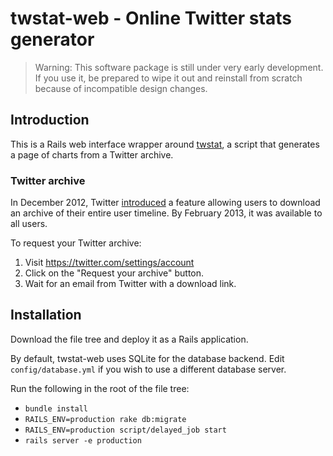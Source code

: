 # twstat-web - Online Twitter stats generator

> Warning: This software package is still under very early development. If you use it, be prepared to wipe it out and reinstall from scratch because of incompatible design changes.

## Introduction

This is a Rails web interface wrapper around [twstat](https://github.com/mortonfox/twstat), a script that generates a page of charts from a Twitter archive.

### Twitter archive

In December 2012, Twitter [introduced](http://blog.twitter.com/2012/12/your-twitter-archive.html) a feature allowing users to download an archive of their entire user timeline. By February 2013, it was available to all users. 

To request your Twitter archive:

1. Visit https://twitter.com/settings/account
1. Click on the "Request your archive" button.
1. Wait for an email from Twitter with a download link.


## Installation

Download the file tree and deploy it as a Rails application. 

By default, twstat-web uses SQLite for the database backend. Edit `config/database.yml` if you wish to use a different database server.

Run the following in the root of the file tree:
* `bundle install`
* `RAILS_ENV=production rake db:migrate`
* `RAILS_ENV=production script/delayed_job start`
* `rails server -e production`

